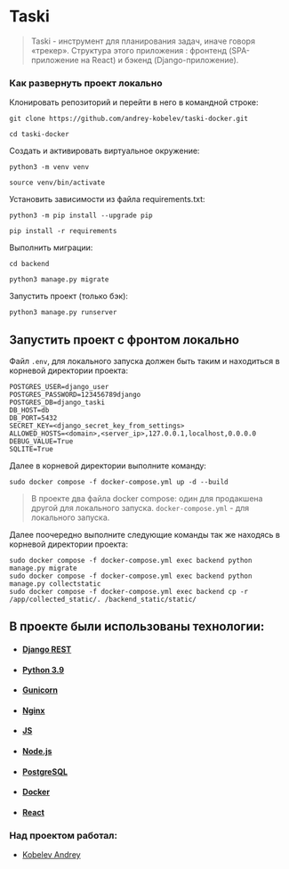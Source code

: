 # Taski

> Taski - инструмент для планирования задач, иначе говоря «трекер». Структура этого приложения : фронтенд (SPA-приложение на React) и бэкенд (Django-приложение).

### Как развернуть проект локально  
  
Клонировать репозиторий и перейти в него в командной строке:    
    
```  
git clone https://github.com/andrey-kobelev/taski-docker.git
```    
    
```  
cd taski-docker
```    
    
Cоздать и активировать виртуальное окружение:    
    
```  
python3 -m venv venv  
```    
    
```  
source venv/bin/activate  
```    
    
Установить зависимости из файла requirements.txt:    
    
```  
python3 -m pip install --upgrade pip  
```    
    
```  
pip install -r requirements
```    
    
Выполнить миграции:    

```  
cd backend
``` 
    
```  
python3 manage.py migrate 
```  
    
Запустить проект (только бэк):    
    
```  
python3 manage.py runserver  
```    

## Запустить проект с фронтом локально

Файл `.env`, для локального запуска должен быть таким и находиться в корневой директории проекта:

```
POSTGRES_USER=django_user  
POSTGRES_PASSWORD=123456789django  
POSTGRES_DB=django_taski
DB_HOST=db  
DB_PORT=5432  
SECRET_KEY=<django_secret_key_from_settings> 
ALLOWED_HOSTS=<domain>,<server_ip>,127.0.0.1,localhost,0.0.0.0  
DEBUG_VALUE=True  
SQLITE=True
```

Далее в корневой директории выполните команду:

```
sudo docker compose -f docker-compose.yml up -d --build
```

> В проекте два файла docker compose: один для продакшена другой для локального запуска. `docker-compose.yml` - для локального запуска.

Далее поочередно выполните следующие команды так же находясь в корневой директории проекта:

```
sudo docker compose -f docker-compose.yml exec backend python manage.py migrate
sudo docker compose -f docker-compose.yml exec backend python manage.py collectstatic
sudo docker compose -f docker-compose.yml exec backend cp -r /app/collected_static/. /backend_static/static/
```


## В проекте были использованы технологии:    
* #### [Django REST](https://www.django-rest-framework.org/)    
* #### [ Python 3.9](https://www.python.org/downloads/release/python-390/)  
* #### [Gunicorn](https://gunicorn.org/)  
* #### [Nginx](https://www.nginx.com/)  
* #### [JS]()  
* #### [Node.js](https://nodejs.org/en)  
* #### [PostgreSQL](https://www.postgresql.org/)  
* #### [Docker](https://www.docker.com/)  
* #### [React](https://ru.legacy.reactjs.org/)  


### Над проектом работал:    
* [Kobelev Andrey](https://github.com/andrey-kobelev)